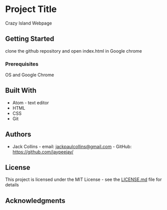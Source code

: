 # Project Title

Crazy Island Webpage

## Getting Started

clone the github repository and open index.html in Google chrome

### Prerequisites

OS and Google Chrome



## Built With

* Atom - text editor
* HTML
* CSS
* Git


## Authors

* Jack Collins - email: jackpaulcollins@gmail.com - GitHub: https://github.com/jaypeejay/


## License

This project is licensed under the MIT License - see the [LICENSE.md](LICENSE.md) file for details

## Acknowledgments
